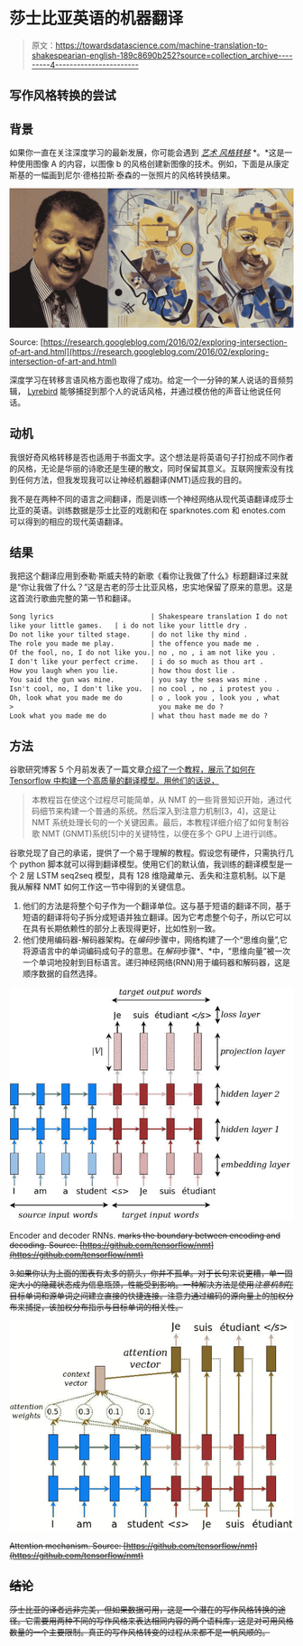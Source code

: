 # 莎士比亚英语的机器翻译

> 原文：<https://towardsdatascience.com/machine-translation-to-shakespearian-english-189c8690b252?source=collection_archive---------4----------------------->

## 写作风格转换的尝试

## 背景

如果你一直在关注深度学习的最新发展，你可能会遇到 [*艺术* *风格转移*](https://harishnarayanan.org/writing/artistic-style-transfer/) *。*这是一种使用图像 A 的内容，以图像 b 的风格创建新图像的技术。例如，下面是从康定斯基的一幅画到尼尔·德格拉斯·泰森的一张照片的风格转换结果。

![](img/09a970d2b06308cd58e9e18abc4f7b14.png)

Source: [https://research.googleblog.com/2016/02/exploring-intersection-of-art-and.html](https://research.googleblog.com/2016/02/exploring-intersection-of-art-and.html)

深度学习在转移言语风格方面也取得了成功。给定一个一分钟的某人说话的音频剪辑， [Lyrebird](https://lyrebird.ai/demo/) 能够捕捉到那个人的说话风格，并通过模仿他的声音让他说任何话。

## 动机

我很好奇风格转移是否也适用于书面文字。这个想法是将英语句子打扮成不同作者的风格，无论是华丽的诗歌还是生硬的散文，同时保留其意义。互联网搜索没有找到任何方法，但我发现我可以让神经机器翻译(NMT)适应我的目的。

我不是在两种不同的语言之间翻译，而是训练一个神经网络从现代英语翻译成莎士比亚的英语。训练数据是莎士比亚的戏剧和在 sparknotes.com 和 enotes.com 可以得到的相应的现代英语翻译。

## 结果

我把这个翻译应用到泰勒·斯威夫特的新歌《看你让我做了什么》标题翻译过来就是“你让我做了什么？”这是古老的莎士比亚风格，忠实地保留了原来的意思。这是这首流行歌曲完整的第一节和翻译。

```
Song lyrics                        | Shakespeare translation I do not like your little games.   | i do not like your little dry .
Do not like your tilted stage.     | do not like thy mind .                          
The role you made me play.         | the offence you made me .     
Of the fool, no, I do not like you.| no , no , i am not like you .                   I don't like your perfect crime.   | i do so much as thou art .                      
How you laugh when you lie.        | how thou dost lie .                 
You said the gun was mine.         | you say the seas was mine .                     
Isn't cool, no, I don't like you.  | no cool , no , i protest you .
Oh, look what you made me do       | o , look you , look you , what                              >                                    you make me do ?
Look what you made me do           | what thou hast made me do ? 
```

## 方法

谷歌研究博客 5 个月前发表了一篇文章[介绍了一个教程，展示了如何在 Tensorflow 中构建一个高质量的翻译模型。用他们的话说，](https://research.googleblog.com/2017/07/building-your-own-neural-machine.html)

> 本教程旨在使这个过程尽可能简单，从 NMT 的一些背景知识开始，通过代码细节来构建一个普通的系统。然后深入到注意力机制[3，4]，这是让 NMT 系统处理长句的一个关键因素。最后，本教程详细介绍了如何复制谷歌 NMT (GNMT)系统[5]中的关键特性，以便在多个 GPU 上进行训练。

谷歌兑现了自己的承诺，提供了一个易于理解的教程。假设您有硬件，只需执行几个 python 脚本就可以得到翻译模型。使用它们的默认值，我训练的翻译模型是一个 2 层 LSTM seq2seq 模型，具有 128 维隐藏单元、丢失和注意机制。以下是我从解释 NMT 如何工作这一节中得到的关键信息。

1.  他们的方法是将整个句子作为一个翻译单位。这与基于短语的翻译不同，基于短语的翻译将句子拆分成短语并独立翻译。因为它考虑整个句子，所以它可以在具有长期依赖性的部分上表现得更好，比如性别一致。
2.  他们使用编码器-解码器架构。在*编码*步骤中，网络构建了一个“思维向量”,它将源语言中的单词编码成句子的意思。在*解码*步骤*、*中，“思维向量”被一次一个单词地投射到目标语言。递归神经网络(RNN)用于编码器和解码器，这是顺序数据的自然选择。

![](img/9bbef34df78f757eb04d8a71869364ec.png)

Encoder and decoder RNNs. <s> marks the boundary between encoding and decoding. Source: [https://github.com/tensorflow/nmt](https://github.com/tensorflow/nmt)

3.如果你认为上面的图表有太多的箭头，你并不孤单。对于长句来说更糟，单一固定大小的隐藏状态成为信息瓶颈，性能受到影响。一种解决方法是使用*注意机制*在目标单词和源单词之间建立直接的快捷连接。注意力通过编码的源向量上的加权分布来捕捉，该加权分布指示与目标单词的相关性。

![](img/403756a680854919128baab7bc0556fd.png)

Attention mechanism. Source: [https://github.com/tensorflow/nmt](https://github.com/tensorflow/nmt)

## 结论

莎士比亚的译者远非完美，但如果数据可用，这是一个潜在的写作风格转换的途径。它需要用两种不同的写作风格来表达相同内容的两个语料库，这是对可用风格数量的一个主要限制。真正的写作风格转变的过程从来都不是一帆风顺的。